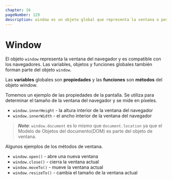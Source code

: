 ```yaml
---
chapter: 16
pageNumber: 129
description: window es un objeto global que representa la ventana o pestaña del navegador en la que está cargada la página web actual. El objeto window actúa como objeto global para JavaScript del lado del cliente, lo que significa que las variables y funciones declaradas sin las palabras clave var, let o const se convierten en propiedades y métodos del objeto window.
---
```


# Window

El objeto `window` representa la ventana del navegador y es compatible con los navegadores. Las variables, objetos y funciones globales también forman parte del objeto `window`.  

Las **variables** globales son **propiedades** y las **funciones** son **métodos** del objeto window.

Tomemos un ejemplo de las propiedades de la pantalla. Se utiliza para determinar el tamaño de la ventana del navegador y se mide en píxeles.

* `window.innerHeight` - la altura interior de la ventana del navegador
* `window.innerWidth` - el ancho interior de la ventana del navegador

> _**Nota**_: `window.document` es lo mismo que `document.location` ya que el Modelo de Objetos del documento\(DOM\) es parte del objeto de ventana.

Algunos ejemplos de los métodos de ventana.

* `window.open()` - abre una nueva ventana
* `window.close()` - cierra la ventana actual
* `window.moveTo()` - mueve la ventana actual
* `window.resizeTo()` - cambia el tamaño de la ventana actual
